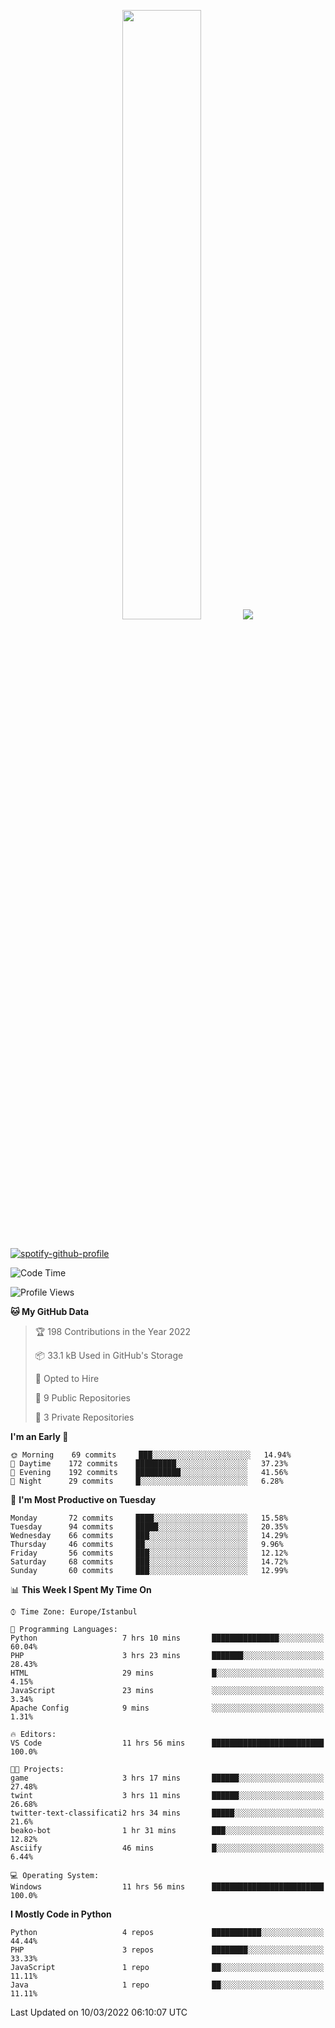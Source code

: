 <p align="center">
  <img height="50%" width="auto" src ="https://github-readme-stats.vercel.app/api/top-langs/?username=3nws&layout=compact&hide_border=true&theme=darcula&bg_color=00000000&langs_count=6&hide=jupyter%20notebook,tex,css,ejs,gherkin,mustache,shell,procfile">
  <img src ="https://github-readme-streak-stats.herokuapp.com?user=3nws&theme=darcula&hide_border=true&background=FFFFFF00">
  <br>
  <br>
</p>
  
[![spotify-github-profile](https://spotify-github-profile.vercel.app/api/view?uid=6ina68mkaqzvpogcq1v51dp37&cover_image=true&theme=novatorem&bar_color=ff0a0a&bar_color_cover=true)](https://spotify-github-profile.vercel.app/api/view?uid=6ina68mkaqzvpogcq1v51dp37&redirect=true)

<!--START_SECTION:waka-->
![Code Time](http://img.shields.io/badge/Code%20Time-45%20hrs%2026%20mins-blue)

![Profile Views](http://img.shields.io/badge/Profile%20Views-21-blue)

**🐱 My GitHub Data** 

> 🏆 198 Contributions in the Year 2022
 > 
> 📦 33.1 kB Used in GitHub's Storage 
 > 
> 💼 Opted to Hire
 > 
> 📜 9 Public Repositories 
 > 
> 🔑 3 Private Repositories  
 > 
**I'm an Early 🐤** 

```text
🌞 Morning    69 commits     ███░░░░░░░░░░░░░░░░░░░░░░   14.94% 
🌆 Daytime    172 commits    █████████░░░░░░░░░░░░░░░░   37.23% 
🌃 Evening    192 commits    ██████████░░░░░░░░░░░░░░░   41.56% 
🌙 Night      29 commits     █░░░░░░░░░░░░░░░░░░░░░░░░   6.28%

```
📅 **I'm Most Productive on Tuesday** 

```text
Monday       72 commits     ████░░░░░░░░░░░░░░░░░░░░░   15.58% 
Tuesday      94 commits     █████░░░░░░░░░░░░░░░░░░░░   20.35% 
Wednesday    66 commits     ███░░░░░░░░░░░░░░░░░░░░░░   14.29% 
Thursday     46 commits     ██░░░░░░░░░░░░░░░░░░░░░░░   9.96% 
Friday       56 commits     ███░░░░░░░░░░░░░░░░░░░░░░   12.12% 
Saturday     68 commits     ███░░░░░░░░░░░░░░░░░░░░░░   14.72% 
Sunday       60 commits     ███░░░░░░░░░░░░░░░░░░░░░░   12.99%

```


📊 **This Week I Spent My Time On** 

```text
⌚︎ Time Zone: Europe/Istanbul

💬 Programming Languages: 
Python                   7 hrs 10 mins       ███████████████░░░░░░░░░░   60.04% 
PHP                      3 hrs 23 mins       ███████░░░░░░░░░░░░░░░░░░   28.43% 
HTML                     29 mins             █░░░░░░░░░░░░░░░░░░░░░░░░   4.15% 
JavaScript               23 mins             ░░░░░░░░░░░░░░░░░░░░░░░░░   3.34% 
Apache Config            9 mins              ░░░░░░░░░░░░░░░░░░░░░░░░░   1.31%

🔥 Editors: 
VS Code                  11 hrs 56 mins      █████████████████████████   100.0%

🐱‍💻 Projects: 
game                     3 hrs 17 mins       ██████░░░░░░░░░░░░░░░░░░░   27.48% 
twint                    3 hrs 11 mins       ██████░░░░░░░░░░░░░░░░░░░   26.68% 
twitter-text-classificati2 hrs 34 mins       █████░░░░░░░░░░░░░░░░░░░░   21.6% 
beako-bot                1 hr 31 mins        ███░░░░░░░░░░░░░░░░░░░░░░   12.82% 
Asciify                  46 mins             █░░░░░░░░░░░░░░░░░░░░░░░░   6.44%

💻 Operating System: 
Windows                  11 hrs 56 mins      █████████████████████████   100.0%

```

**I Mostly Code in Python** 

```text
Python                   4 repos             ███████████░░░░░░░░░░░░░░   44.44% 
PHP                      3 repos             ████████░░░░░░░░░░░░░░░░░   33.33% 
JavaScript               1 repo              ██░░░░░░░░░░░░░░░░░░░░░░░   11.11% 
Java                     1 repo              ██░░░░░░░░░░░░░░░░░░░░░░░   11.11%

```



 Last Updated on 10/03/2022 06:10:07 UTC
<!--END_SECTION:waka-->

<!--
**3nws/3nws** is a ✨ _special_ ✨ repository because its `README.md` (this file) appears on your GitHub profile.

Here are some ideas to get you started:

- 🔭 I’m currently working on ...
- 🌱 I’m currently learning ...
- 👯 I’m looking to collaborate on ...
- 🤔 I’m looking for help with ...
- 💬 Ask me about ...
- 📫 How to reach me: ...
- 😄 Pronouns: ...
- ⚡ Fun fact: ...
-->

